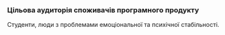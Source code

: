 ### Цільова аудиторія споживачів програмного продукту

Студенти, люди з проблемами емоціональної та психічної стабільності.
